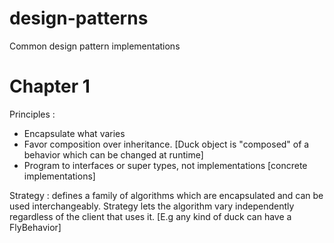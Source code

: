 # design-patterns
Common design pattern implementations

# Chapter 1 
Principles : 
- Encapsulate what varies
- Favor composition over inheritance. [Duck object is "composed" of a behavior which can be changed at runtime]
- Program to interfaces or super types, not implementations [concrete implementations]

Strategy : defines a family of algorithms which are encapsulated and can be used interchangeably. Strategy lets the algorithm vary independently regardless of the client that uses it. [E.g any kind of duck can have a FlyBehavior]